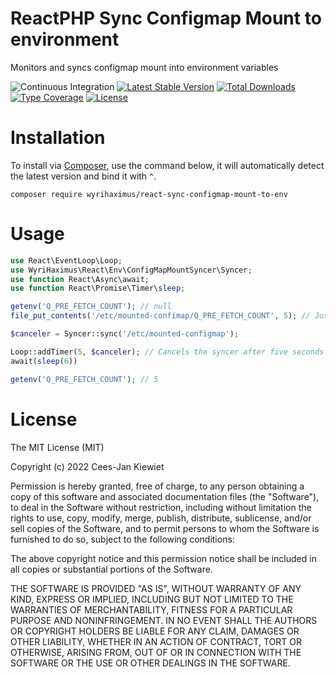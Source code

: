 # ReactPHP Sync Configmap Mount to environment

Monitors and syncs configmap mount into environment variables

![Continuous Integration](https://github.com/wyrihaximus/reactphp-sync-configmap-mount-to-env/workflows/Continuous%20Integration/badge.svg)
[![Latest Stable Version](https://poser.pugx.org/wyrihaximus/react-sync-configmap-mount-to-env/v/stable.png)](https://packagist.org/packages/wyrihaximus/react-sync-configmap-mount-to-env)
[![Total Downloads](https://poser.pugx.org/wyrihaximus/react-sync-configmap-mount-to-env/downloads.png)](https://packagist.org/packages/wyrihaximus/react-sync-configmap-mount-to-env/stats)
[![Type Coverage](https://shepherd.dev/github/WyriHaximus/reactphp-sync-configmap-mount-to-env/coverage.svg)](https://shepherd.dev/github/WyriHaximus/reactphp-sync-configmap-mount-to-env)
[![License](https://poser.pugx.org/wyrihaximus/react-sync-configmap-mount-to-env/license.png)](https://packagist.org/packages/wyrihaximus/react-sync-configmap-mount-to-env)

# Installation

To install via [Composer](http://getcomposer.org/), use the command below, it will automatically detect the latest version and bind it with `^`.

```
composer require wyrihaximus/react-sync-configmap-mount-to-env
```

# Usage

```php
use React\EventLoop\Loop;
use WyriHaximus\React\Env\ConfigMapMountSyncer\Syncer;
use function React\Async\await;
use function React\Promise\Timer\sleep;

getenv('Q_PRE_FETCH_COUNT'); // null
file_put_contents('/etc/mounted-confimap/Q_PRE_FETCH_COUNT', 5); // Just here to show the value in the file

$canceler = Syncer::sync('/etc/mounted-configmap');

Loop::addTimer(5, $canceler); // Cancels the syncer after five seconds
await(sleep(6))

getenv('Q_PRE_FETCH_COUNT'); // 5
```

# License

The MIT License (MIT)

Copyright (c) 2022 Cees-Jan Kiewiet

Permission is hereby granted, free of charge, to any person obtaining a copy
of this software and associated documentation files (the "Software"), to deal
in the Software without restriction, including without limitation the rights
to use, copy, modify, merge, publish, distribute, sublicense, and/or sell
copies of the Software, and to permit persons to whom the Software is
furnished to do so, subject to the following conditions:

The above copyright notice and this permission notice shall be included in all
copies or substantial portions of the Software.

THE SOFTWARE IS PROVIDED "AS IS", WITHOUT WARRANTY OF ANY KIND, EXPRESS OR
IMPLIED, INCLUDING BUT NOT LIMITED TO THE WARRANTIES OF MERCHANTABILITY,
FITNESS FOR A PARTICULAR PURPOSE AND NONINFRINGEMENT. IN NO EVENT SHALL THE
AUTHORS OR COPYRIGHT HOLDERS BE LIABLE FOR ANY CLAIM, DAMAGES OR OTHER
LIABILITY, WHETHER IN AN ACTION OF CONTRACT, TORT OR OTHERWISE, ARISING FROM,
OUT OF OR IN CONNECTION WITH THE SOFTWARE OR THE USE OR OTHER DEALINGS IN THE
SOFTWARE.
